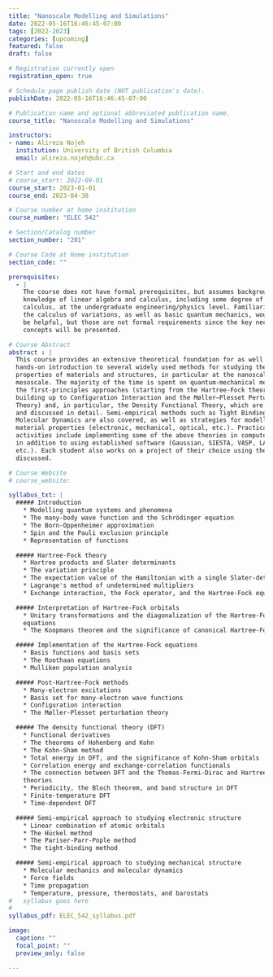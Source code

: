 ```yaml
---
title: "Nanoscale Modelling and Simulations"
date: 2022-05-16T16:46:45-07:00
tags: [2022-2023]
categories: [upcoming]
featured: false
draft: false

# Registration currently open
registration_open: true

# Schedule page publish date (NOT publication's date).
publishDate: 2022-05-16T16:46:45-07:00

# Publication name and optional abbreviated publication name.
course_title: "Nanoscale Modelling and Simulations"

instructors:
- name: Alireza Nojeh
  institution: University of British Columbia
  email: alireza.nojeh@ubc.ca

# Start and end dates
# course_start: 2022-09-01
course_start: 2023-01-01
course_end: 2023-04-30

# Course number at home institution
course_number: "ELEC 542"

# Section/Catalog number
section_number: "201"

# Course Code at Home institution
section_code: ""

prerequisites:
  - |
    The course does not have formal prerequisites, but assumes background
    knowledge of linear algebra and calculus, including some degree of vector
    calculus, at the undergraduate engineering/physics level. Familiarity with
    the calculus of variations, as well as basic quantum mechanics, would also
    be helpful, but those are not formal requirements since the key necessary
    concepts will be presented.

# Course Abstract
abstract : |
  This course provides an extensive theoretical foundation for as well as
  hands-on introduction to several widely used methods for studying the
  properties of materials and structures, in particular at the nanoscale and
  mesoscale. The majority of the time is spent on quantum-mechanical methods:
  the first-principles approaches (starting from the Hartree-Fock theory and
  building up to Configuration Interaction and the Møller–Plesset Perturbation
  Theory) and, in particular, the Density Functional Theory, which are derived
  and discussed in detail. Semi-empirical methods such as Tight Binding and
  Molecular Dynamics are also covered, as well as strategies for modelling
  material properties (electronic, mechanical, optical, etc.). Practical
  activities include implementing some of the above theories in computer code,
  in addition to using established software (Gaussian, SIESTA, VASP, LAMMPS,
  etc.). Each student also works on a project of their choice using the methods
  discussed.

# Course Website
# course_website: 

syllabus_txt: |
  ##### Introduction
    * Modelling quantum systems and phenomena
    * The many-body wave function and the Schrödinger equation
    * The Born-Oppenheimer approximation
    * Spin and the Pauli exclusion principle
    * Representation of functions

  ##### Hartree-Fock theory
    * Hartree products and Slater determinants
    * The variation principle
    * The expectation value of the Hamiltonian with a single Slater-determinant
    * Lagrange's method of undetermined multipliers
    * Exchange interaction, the Fock operator, and the Hartree-Fock equations

  ##### Interpretation of Hartree-Fock orbitals
    * Unitary transformations and the diagonalization of the Hartree-Fock
    equations
    * The Koopmans theorem and the significance of canonical Hartree-Fock orbitals

  ##### Implementation of the Hartree-Fock equations
    * Basis functions and basis sets
    * The Roothaan equations
    * Mulliken population analysis

  ##### Post-Hartree-Fock methods
    * Many-electron excitations
    * Basis set for many-electron wave functions
    * Configuration interaction
    * The Møller-Plesset perturbation theory

  ##### The density functional theory (DFT)
    * Functional derivatives
    * The theorems of Hohenberg and Kohn
    * The Kohn-Sham method
    * Total energy in DFT, and the significance of Kohn-Sham orbitals
    * Correlation energy and exchange-correlation functionals
    * The connection between DFT and the Thomas-Fermi-Dirac and Hartree-Fock
    theories
    * Periodicity, the Bloch theorem, and band structure in DFT
    * Finite-temperature DFT
    * Time-dependent DFT

  ##### Semi-empirical approach to studying electronic structure
    * Linear combination of atomic orbitals
    * The Hückel method
    * The Pariser-Parr-Pople method
    * The tight-binding method

  ##### Semi-empirical approach to studying mechanical structure
    * Molecular mechanics and molecular dynamics
    * Force fields
    * Time propagation
    * Temperature, pressure, thermostats, and barostats
#   syllabus goes here
#
syllabus_pdf: ELEC_542_syllabus.pdf

image:
  caption: ""
  focal_point: ""
  preview_only: false

---
```

